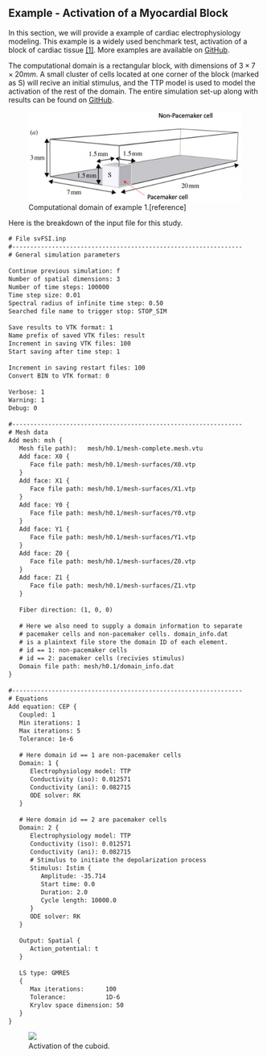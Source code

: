 ## Example - Activation of a Myocardial Block

In this section, we will provide a example of cardiac electrophysiology modeling. This example is a widely used benchmark test, activation of a block of cardiac tissue <a href="#ref-1">[1]</a>. More examples are available on <a href="https://github.com/SimVascular/svFSI-Tests/tree/master/08-cep">GitHub</a>.

The computational domain is a rectangular block, with dimensions of $3\times 7\times 20 mm$. A small cluster of cells located at one corner of the block (marked as S) will recive an initial stimulus, and the TTP model is used to model the activation of the rest of the domain. The entire simulation set-up along with results can be found on <a href="https://github.com/SimVascular/svFSI-Tests/tree/master/08-cep/03-benchmark_tTP">GitHub</a>.

<figure>
  <img class="svImg svImgMd" src="documentation/svfsi/cep/imgs/cuboid.png">
  <figcaption class="svCaption" >Computational domain of example 1.[reference]</figcaption>
</figure>

Here is the breakdown of the input file for this study.

```
# File svFSI.inp
#----------------------------------------------------------------
# General simulation parameters

Continue previous simulation: f
Number of spatial dimensions: 3
Number of time steps: 100000
Time step size: 0.01
Spectral radius of infinite time step: 0.50
Searched file name to trigger stop: STOP_SIM

Save results to VTK format: 1
Name prefix of saved VTK files: result
Increment in saving VTK files: 100
Start saving after time step: 1

Increment in saving restart files: 100
Convert BIN to VTK format: 0

Verbose: 1
Warning: 1
Debug: 0

#----------------------------------------------------------------
# Mesh data
Add mesh: msh {
   Mesh file path):   mesh/h0.1/mesh-complete.mesh.vtu
   Add face: X0 {
      Face file path: mesh/h0.1/mesh-surfaces/X0.vtp
   }
   Add face: X1 {
      Face file path: mesh/h0.1/mesh-surfaces/X1.vtp
   }
   Add face: Y0 {
      Face file path: mesh/h0.1/mesh-surfaces/Y0.vtp
   }
   Add face: Y1 {
      Face file path: mesh/h0.1/mesh-surfaces/Y1.vtp
   }
   Add face: Z0 {
      Face file path: mesh/h0.1/mesh-surfaces/Z0.vtp
   }
   Add face: Z1 {
      Face file path: mesh/h0.1/mesh-surfaces/Z1.vtp
   }

   Fiber direction: (1, 0, 0)

   # Here we also need to supply a domain information to separate
   # pacemaker cells and non-pacemaker cells. domain_info.dat
   # is a plaintext file store the domain ID of each element.
   # id == 1: non-pacemaker cells
   # id == 2: pacemaker cells (recivies stimulus)
   Domain file path: mesh/h0.1/domain_info.dat
}

#----------------------------------------------------------------
# Equations
Add equation: CEP {
   Coupled: 1
   Min iterations: 1
   Max iterations: 5
   Tolerance: 1e-6

   # Here domain id == 1 are non-pacemaker cells
   Domain: 1 {
      Electrophysiology model: TTP
      Conductivity (iso): 0.012571
      Conductivity (ani): 0.082715
      ODE solver: RK
   }

   # Here domain id == 2 are pacemaker cells
   Domain: 2 {
      Electrophysiology model: TTP
      Conductivity (iso): 0.012571
      Conductivity (ani): 0.082715
      # Stimulus to initiate the depolarization process
      Stimulus: Istim {
         Amplitude: -35.714
         Start time: 0.0
         Duration: 2.0
         Cycle length: 10000.0
      }
      ODE solver: RK
   }

   Output: Spatial {
      Action_potential: t
   }

   LS type: GMRES
   {
      Max iterations:      100
      Tolerance:           1D-6
      Krylov space dimension: 50
   }
}
```

<figure>
  <img class="svImg svImgMd" src="documentation/svfsi/cep/imgs/ttp_cuboid.gif">
  <figcaption class="svCaption" >Activation of the cuboid.</figcaption>
</figure>